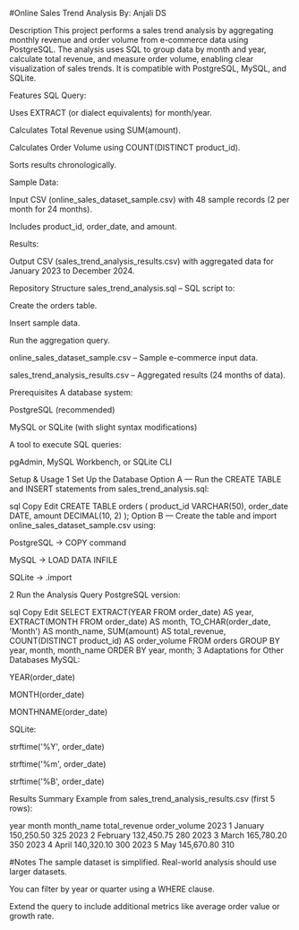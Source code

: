 #Online Sales Trend Analysis
By: Anjali DS

Description
This project performs a sales trend analysis by aggregating monthly revenue and order volume from e-commerce data using PostgreSQL.
The analysis uses SQL to group data by month and year, calculate total revenue, and measure order volume, enabling clear visualization of sales trends.
It is compatible with PostgreSQL, MySQL, and SQLite.

Features
SQL Query:

Uses EXTRACT (or dialect equivalents) for month/year.

Calculates Total Revenue using SUM(amount).

Calculates Order Volume using COUNT(DISTINCT product_id).

Sorts results chronologically.

Sample Data:

Input CSV (online_sales_dataset_sample.csv) with 48 sample records (2 per month for 24 months).

Includes product_id, order_date, and amount.

Results:

Output CSV (sales_trend_analysis_results.csv) with aggregated data for January 2023 to December 2024.

Repository Structure
sales_trend_analysis.sql – SQL script to:

Create the orders table.

Insert sample data.

Run the aggregation query.

online_sales_dataset_sample.csv – Sample e-commerce input data.

sales_trend_analysis_results.csv – Aggregated results (24 months of data).

Prerequisites
A database system:

PostgreSQL (recommended)

MySQL or SQLite (with slight syntax modifications)

A tool to execute SQL queries:

pgAdmin, MySQL Workbench, or SQLite CLI

Setup & Usage
1️ Set Up the Database
Option A — Run the CREATE TABLE and INSERT statements from sales_trend_analysis.sql:

sql
Copy
Edit
CREATE TABLE orders (
    product_id VARCHAR(50),
    order_date DATE,
    amount DECIMAL(10, 2)
);
Option B — Create the table and import online_sales_dataset_sample.csv using:

PostgreSQL → COPY command

MySQL → LOAD DATA INFILE

SQLite → .import

2️ Run the Analysis Query
PostgreSQL version:

sql
Copy
Edit
SELECT 
    EXTRACT(YEAR FROM order_date) AS year,
    EXTRACT(MONTH FROM order_date) AS month,
    TO_CHAR(order_date, 'Month') AS month_name,
    SUM(amount) AS total_revenue,
    COUNT(DISTINCT product_id) AS order_volume
FROM orders
GROUP BY year, month, month_name
ORDER BY year, month;
3️ Adaptations for Other Databases
MySQL:

YEAR(order_date)

MONTH(order_date)

MONTHNAME(order_date)

SQLite:

strftime('%Y', order_date)

strftime('%m', order_date)

strftime('%B', order_date)

Results Summary
Example from sales_trend_analysis_results.csv (first 5 rows):

year	month	month_name	total_revenue	order_volume
2023	1	January	150,250.50	325
2023	2	February	132,450.75	280
2023	3	March	165,780.20	350
2023	4	April	140,320.10	300
2023	5	May	145,670.80	310
    
#Notes
The sample dataset is simplified. Real-world analysis should use larger datasets.

You can filter by year or quarter using a WHERE clause.

Extend the query to include additional metrics like average order value or growth rate.


